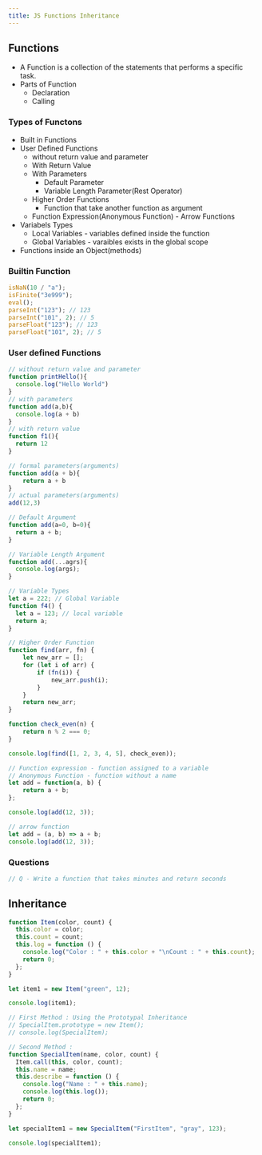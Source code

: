 ```yaml
---
title: JS Functions Inheritance
---
```


## Functions

- A Function is a collection of the statements that performs a specific task.
- Parts of Function
  - Declaration
  - Calling

### Types of Functons

- Built in Functions
- User Defined Functions
  - without return value and parameter
  - With Return Value
  - With Parameters
    - Default Parameter
    - Variable Length Parameter(Rest Operator)
  - Higher Order Functions
    - Function that take another function as argument
      <!-- - Types based on how it is defined
        - Named Functions -->
  - Function Expression(Anonymous Function) - Arrow Functions
- Variabels Types
  - Local Variables - variables defined inside the function
  - Global Variables - varaibles exists in the global scope
- Functions inside an Object(methods)

<!--
- Closures
- Imediately Executing Functions
- First Class Function - function treated as variables
-->

### Builtin Function

```js
isNaN(10 / "a");
isFinite("3e999");
eval();
parseInt("123"); // 123
parseInt("101", 2); // 5
parseFloat("123"); // 123
parseFloat("101", 2); // 5
```

### User defined Functions

```js
// without return value and parameter
function printHello(){
  console.log("Hello World")
}
// with parameters
function add(a,b){
  console.log(a + b)
}
// with return value
function f1(){
  return 12
}

// formal parameters(arguments)
function add(a + b){
    return a + b
}
// actual parameters(arguments)
add(12,3)

// Default Argument
function add(a=0, b=0){
  return a + b;
}

// Variable Length Argument
function add(...agrs){
  console.log(args);
}

// Variable Types
let a = 222; // Global Variable
function f4() {
  let a = 123; // local variable
  return a;
}

// Higher Order Function
function find(arr, fn) {
    let new_arr = [];
    for (let i of arr) {
        if (fn(i)) {
            new_arr.push(i);
        }
    }
    return new_arr;
}

function check_even(n) {
    return n % 2 === 0;
}

console.log(find([1, 2, 3, 4, 5], check_even));

// Function expression - function assigned to a variable
// Anonymous Function - function without a name
let add = function(a, b) {
    return a + b;
};

console.log(add(12, 3));

// arrow function
let add = (a, b) => a + b;
console.log(add(12, 3));
```

<!-- ### IIFE
- Self Invoking Function
- Immediately Invoked Function Expression
- Is a JavaScript function that runs as soon as it is defined

```js
(function() {
  console.log("Hele");
})();

console.log(
  (function(a, b) {
    return a + b;
  })(1, 2)
);
``` -->

<!-- ### Constructor Function

- Constructor Function are used to create a object

```js
function Student(name) {
  this.name = name;
  this.detail = function() {
    console.log("Student Detail");
  };
}

const std2 = new Student("Manoj"); // create new object
``` -->

<!-- Function constructor
```js
// Creating a function using the `Function()` constructor
let add = new Function("a", "b", "return a + b;");
add(12, 32);

//  Factory Function
function studentData(name) {
  return {
    name: name,
    detail: function() {
      console.log("Student Detail");
    }
  };
}

const std1 = stucentData("Manoj");
``` -->

### Questions

```js
// Q - Write a function that takes minutes and return seconds
```

## Inheritance

```js
function Item(color, count) {
  this.color = color;
  this.count = count;
  this.log = function () {
    console.log("Color : " + this.color + "\nCount : " + this.count);
    return 0;
  };
}

let item1 = new Item("green", 12);

console.log(item1);

// First Method : Using the Prototypal Inheritance
// SpecialItem.prototype = new Item();
// console.log(SpecialItem);

// Second Method :
function SpecialItem(name, color, count) {
  Item.call(this, color, count);
  this.name = name;
  this.describe = function () {
    console.log("Name : " + this.name);
    console.log(this.log());
    return 0;
  };
}

let specialItem1 = new SpecialItem("FirstItem", "gray", 123);

console.log(specialItem1);
```
